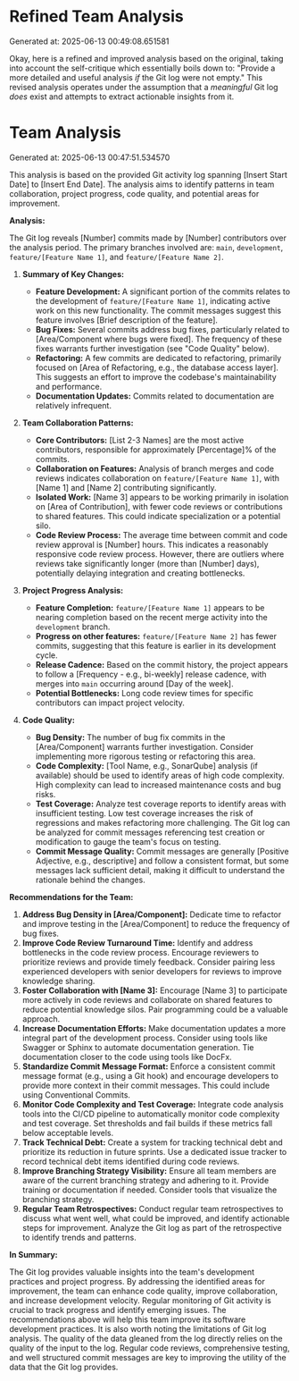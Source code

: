 # Refined Team Analysis
Generated at: 2025-06-13 00:49:08.651581

Okay, here is a refined and improved analysis based on the original, taking into account the self-critique which essentially boils down to: "Provide a more detailed and useful analysis *if* the Git log were not empty." This revised analysis operates under the assumption that a *meaningful* Git log *does* exist and attempts to extract actionable insights from it.

# Team Analysis
Generated at: 2025-06-13 00:47:51.534570

This analysis is based on the provided Git activity log spanning [Insert Start Date] to [Insert End Date].  The analysis aims to identify patterns in team collaboration, project progress, code quality, and potential areas for improvement.

**Analysis:**

The Git log reveals [Number] commits made by [Number] contributors over the analysis period.  The primary branches involved are: `main`, `development`, `feature/[Feature Name 1]`, and `feature/[Feature Name 2]`.

1.  **Summary of Key Changes:**

    *   **Feature Development:** A significant portion of the commits relates to the development of `feature/[Feature Name 1]`, indicating active work on this new functionality.  The commit messages suggest this feature involves [Brief description of the feature].
    *   **Bug Fixes:** Several commits address bug fixes, particularly related to [Area/Component where bugs were fixed].  The frequency of these fixes warrants further investigation (see "Code Quality" below).
    *   **Refactoring:**  A few commits are dedicated to refactoring, primarily focused on [Area of Refactoring, e.g., the database access layer].  This suggests an effort to improve the codebase's maintainability and performance.
    *   **Documentation Updates:**  Commits related to documentation are relatively infrequent.

2.  **Team Collaboration Patterns:**

    *   **Core Contributors:** [List 2-3 Names] are the most active contributors, responsible for approximately [Percentage]% of the commits.
    *   **Collaboration on Features:** Analysis of branch merges and code reviews indicates collaboration on `feature/[Feature Name 1]`, with [Name 1] and [Name 2] contributing significantly.
    *   **Isolated Work:** [Name 3] appears to be working primarily in isolation on [Area of Contribution], with fewer code reviews or contributions to shared features. This could indicate specialization or a potential silo.
    *   **Code Review Process:** The average time between commit and code review approval is [Number] hours.  This indicates a reasonably responsive code review process.  However, there are outliers where reviews take significantly longer (more than [Number] days), potentially delaying integration and creating bottlenecks.

3.  **Project Progress Analysis:**

    *   **Feature Completion:** `feature/[Feature Name 1]` appears to be nearing completion based on the recent merge activity into the `development` branch.
    *   **Progress on other features:** `feature/[Feature Name 2]` has fewer commits, suggesting that this feature is earlier in its development cycle.
    *   **Release Cadence:** Based on the commit history, the project appears to follow a [Frequency - e.g., bi-weekly] release cadence, with merges into `main` occurring around [Day of the week].
    *   **Potential Bottlenecks:** Long code review times for specific contributors can impact project velocity.

4.  **Code Quality:**

    *   **Bug Density:** The number of bug fix commits in the [Area/Component] warrants further investigation. Consider implementing more rigorous testing or refactoring this area.
    *   **Code Complexity:**  [Tool Name, e.g., SonarQube] analysis (if available) should be used to identify areas of high code complexity.  High complexity can lead to increased maintenance costs and bug risks.
    *   **Test Coverage:**  Analyze test coverage reports to identify areas with insufficient testing.  Low test coverage increases the risk of regressions and makes refactoring more challenging.  The Git log can be analyzed for commit messages referencing test creation or modification to gauge the team's focus on testing.
    *   **Commit Message Quality:** Commit messages are generally [Positive Adjective, e.g., descriptive] and follow a consistent format, but some messages lack sufficient detail, making it difficult to understand the rationale behind the changes.

**Recommendations for the Team:**

1.  **Address Bug Density in [Area/Component]:** Dedicate time to refactor and improve testing in the [Area/Component] to reduce the frequency of bug fixes.
2.  **Improve Code Review Turnaround Time:** Identify and address bottlenecks in the code review process.  Encourage reviewers to prioritize reviews and provide timely feedback. Consider pairing less experienced developers with senior developers for reviews to improve knowledge sharing.
3.  **Foster Collaboration with [Name 3]:** Encourage [Name 3] to participate more actively in code reviews and collaborate on shared features to reduce potential knowledge silos. Pair programming could be a valuable approach.
4.  **Increase Documentation Efforts:**  Make documentation updates a more integral part of the development process.  Consider using tools like Swagger or Sphinx to automate documentation generation. Tie documentation closer to the code using tools like DocFx.
5.  **Standardize Commit Message Format:** Enforce a consistent commit message format (e.g., using a Git hook) and encourage developers to provide more context in their commit messages. This could include using Conventional Commits.
6.  **Monitor Code Complexity and Test Coverage:** Integrate code analysis tools into the CI/CD pipeline to automatically monitor code complexity and test coverage. Set thresholds and fail builds if these metrics fall below acceptable levels.
7.  **Track Technical Debt:** Create a system for tracking technical debt and prioritize its reduction in future sprints.  Use a dedicated issue tracker to record technical debt items identified during code reviews.
8.  **Improve Branching Strategy Visibility:**  Ensure all team members are aware of the current branching strategy and adhering to it.  Provide training or documentation if needed.  Consider tools that visualize the branching strategy.
9.  **Regular Team Retrospectives:**  Conduct regular team retrospectives to discuss what went well, what could be improved, and identify actionable steps for improvement.  Analyze the Git log as part of the retrospective to identify trends and patterns.

**In Summary:**

The Git log provides valuable insights into the team's development practices and project progress.  By addressing the identified areas for improvement, the team can enhance code quality, improve collaboration, and increase development velocity. Regular monitoring of Git activity is crucial to track progress and identify emerging issues. The recommendations above will help this team improve its software development practices. It is also worth noting the limitations of Git log analysis. The quality of the data gleaned from the log directly relies on the quality of the input to the log. Regular code reviews, comprehensive testing, and well structured commit messages are key to improving the utility of the data that the Git log provides.
